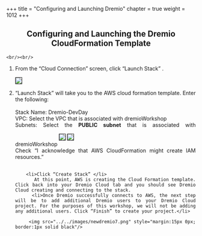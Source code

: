 +++
title = "Configuring and Launching  Dremio"
chapter = true
weight = 1012
+++

<div style="text-align: justify">
    <center><h2>Configuring and Launching the Dremio CloudFormation Template</h2></center>

    
    <br/><br/>
    
   <ol>
        <li>From the “Cloud Connection” screen, click “Launch Stack” .</li>
         <img src="../../images/newdremio4.png" style="margin:15px 0px; border:1px solid black"/>
        <li> “Launch Stack” will take you to the AWS cloud formation template. Enter the following: </li>
      <br/>
      Stack Name: Dremio-DevDay <br/>
      VPC: Select the VPC that is associated with dremioWorkshop <br/>
      Subnets: Select the <b>PUBLIC subnet</b> that is associated with dremioWorkshop 
        <img src="../../images/newdremio5.png" style="margin:15px 0px; border:1px solid black"/>
        <img src="../../images/newdremio6.png" style="margin:15px 0px; border:1px solid black"/>
        <br/>
        Check “I acknowledge that AWS CloudFormation might create IAM resources.”
        <br/>
        <br/>
        
        <li>Click “Create Stack” </li>
           At this point, AWS is creating the Cloud Formation template. Click back into your Dremio Cloud tab and you should see Dremio Cloud creating and connecting to the stack.
         <li>Once Dremio successfully connects to AWS, the next step will be to add additional Dremio users to your Dremio Cloud project. For the purposes of this workshop, we will not be adding any additional users. Click “Finish” to create your project.</li>

         <img src="../../images/newdremio7.png" style="margin:15px 0px; border:1px solid black"/>

        
   </ol>

   
</div>
